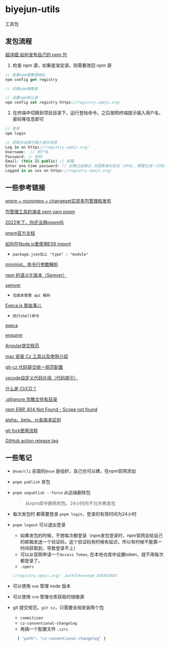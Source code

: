 # biyejun-utils

工具包

## 发包流程

[超详细 如何发布自己的 npm 包](https://juejin.cn/post/7039140144250617887
)

1. 检查 npm 源，如果是淘宝源，则需要改回 npm 源


```js
// 查看npm镜像源地址
npm config get registry

// 切换npm镜像源

// 设置npm默认源
npm config set registry https://registry.npmjs.org/
```

2. 在终端中切换到项目目录下，运行登陆命令，之后按照终端提示输入用户名、密码等信息即可

```js
// 登录
npm login

// 控制台会提示输入相关信息
Log in on https://registry.npmjs.org/
Username:  // 用户名
Password: // 密码
Email: (this IS public) // 邮箱
Enter one-time password: // 如果之前做过 双因素身份验证 (2FA)，需要生成一次性密钥
Logged in as xxx on https://registry.npmjs.org/.

```

## 一些参考链接

[pnpm + monorepo + changeset实现多包管理和发布](https://juejin.cn/post/7181720787400228925)

[包管理工具的演进 npm yarn pnpm
](https://zhuanlan.zhihu.com/p/582229306?utm_id=0)

[2022年了，你还没用pnpm吗](https://juejin.cn/post/7124142007659790372)

[pnpm官方文档](https://pnpm.io/zh/)

[如何在Node.js里使用ES6 import](https://www.lema.fun/post/how-to-use-es6-import-in-nodejs--5hombt7ua)
- `package.json加上 "type" : "module"`

[minimist，命令行参数解析](https://segmentfault.com/a/1190000012843641?sort=newest
)

[npm 的语义化版本（Semver）](https://blog.csdn.net/Seasons_in_your_sun/article/details/129774803
)

[semver](https://www.npmjs.com/package/semver)
- `包版本管理 api 解析`

[Execa.js 那些事儿](https://frontend.devrank.cn/traffic-information/7208208239786264631)
- `执行shell命令`

[execa](https://www.npmjs.com/package/execa)

[enquirer](https://www.npmjs.com/package/enquirer)

[Angular提交规范](https://zjdoc-gitguide.readthedocs.io/zh_CN/latest/message/angular-commit.html)

[mac 安装 Cz 工具以及使用介绍](https://ld246.com/article/1567587389729)

[git-cz 代码提交统一规范配置](https://www.cnblogs.com/amnesia999/p/17310137.html)

[vscode自定义代码片段（代码提示）](https://blog.csdn.net/cainiaoyihao_/article/details/115492570)

[什么是 CI/CD？](https://www.redhat.com/zh/topics/devops/what-is-ci-cd#:~:text=CI%2FCD%20%E6%98%AF%E4%B8%80%E7%A7%8D,%EF%BC%9A%E2%80%9C%E9%9B%86%E6%88%90%E5%9C%B0%E7%8B%B1%E2%80%9D%EF%BC%89%E3%80%82)

[.gitignore 忽略文件和目录](https://www.itqaq.com/index/211.html)

[npm ERR! 404 Not Found - Scope not found](https://www.cnblogs.com/shanejix/p/15652257.html)

[alpha、beta、rc各版本区别](https://www.jianshu.com/p/a812d2d2c5c8)

[git fork使用流程](https://blog.csdn.net/qq_36412715/article/details/122121445)

[GitHub action release tag](https://stackoverflow.com/questions/63932728/github-action-release-tag)


## 一些笔记

* `@vue/cli` 前面的`@vue` 是组织，自己也可以建，在npm官网添加

* `pnpm publish` 发包

* `pnpm unpublish --force` 从远端删除包

  > 从npm库中删除的包，24小时内不允许再发包

* 每次发包时 都需要登录 `pnpm login`，登录的有效时间为24小时

* `pnpm logout` 可以退出登录

  * 如果发包的时候，不想每次都登录（npm发包登录时，npm官网会给自己的邮箱发送一个验证码，这个验证码有时候有延迟，所以有时候不能第一时间获取到，导致登录不上）
  * 可以从官网申请一个`Access Token`, 在本地仓库中设置token，就不用每次都登录了。
  * `.npmrc`

  ```js
  //registry.npmjs.org/:_authToken=npm_XXXXXXXXX
  ```

* 可以使用 `nvm` 管理 node 版本

* 可以使用 `nrm` 管理仓库获取的镜像源

* git 提交规范，`git cz`，只需要全局安装两个包
  * `commitizen`
  * `cz-conventional-changelog`
  * 再搞一个配置文件 `.czrc`
  ```js
    { "path": "cz-conventional-changelog" }
  ```


